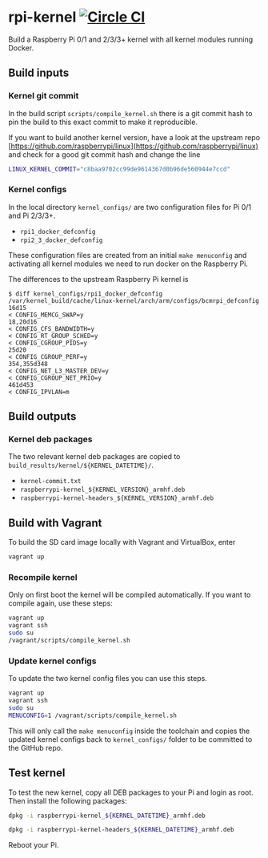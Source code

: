 # rpi-kernel [![Circle CI](https://circleci.com/gh/drewcarlson/rpi-kernel.svg?style=svg)](https://circleci.com/gh/drewcarlson/rpi-kernel)

Build a Raspberry Pi 0/1 and 2/3/3+ kernel with all kernel modules running Docker.

## Build inputs

### Kernel git commit

In the build script `scripts/compile_kernel.sh` there is a git commit hash to pin the build to this exact commit to make it reproducible.

If you want to build another kernel version, have a look at the upstream repo [https://github.com/raspberrypi/linux](https://github.com/raspberrypi/linux) and check for a good git commit hash and change the line

```bash
LINUX_KERNEL_COMMIT="c8baa9702cc99de9614367d0b96de560944e7ccd"
```

### Kernel configs

In the local directory `kernel_configs/` are two configuration files for Pi 0/1 and Pi 2/3/3+.

* `rpi1_docker_defconfig`
* `rpi2_3_docker_defconfig`

These configuration files are created from an initial `make menuconfig` and activating all kernel modules we need to run docker on the Raspberry Pi.

The differences to the upstream Raspberry Pi kernel is

```
$ diff kernel_configs/rpi1_docker_defconfig /var/kernel_build/cache/linux-kernel/arch/arm/configs/bcmrpi_defconfig
16d15
< CONFIG_MEMCG_SWAP=y
18,20d16
< CONFIG_CFS_BANDWIDTH=y
< CONFIG_RT_GROUP_SCHED=y
< CONFIG_CGROUP_PIDS=y
25d20
< CONFIG_CGROUP_PERF=y
354,355d348
< CONFIG_NET_L3_MASTER_DEV=y
< CONFIG_CGROUP_NET_PRIO=y
461d453
< CONFIG_IPVLAN=m
```

## Build outputs

### Kernel deb packages

The two relevant kernel deb packages are copied to `build_results/kernel/${KERNEL_DATETIME}/`.

* `kernel-commit.txt`
* `raspberrypi-kernel_${KERNEL_VERSION}_armhf.deb`
* `raspberrypi-kernel-headers_${KERNEL_VERSION}_armhf.deb`

## Build with Vagrant

To build the SD card image locally with Vagrant and VirtualBox, enter

```bash
vagrant up
```

### Recompile kernel

Only on first boot the kernel will be compiled automatically.
If you want to compile again, use these steps:

```bash
vagrant up
vagrant ssh
sudo su
/vagrant/scripts/compile_kernel.sh
```

### Update kernel configs

To update the two kernel config files you can use this steps.

```bash
vagrant up
vagrant ssh
sudo su
MENUCONFIG=1 /vagrant/scripts/compile_kernel.sh
```

This will only call the `make menuconfig` inside the toolchain and copies the updated kernel configs back to `kernel_configs/` folder to be committed to the GitHub repo.

## Test kernel

To test the new kernel, copy all DEB packages to your Pi and login as root.
Then install the following packages:

```bash
dpkg -i raspberrypi-kernel_${KERNEL_DATETIME}_armhf.deb

dpkg -i raspberrypi-kernel-headers_${KERNEL_DATETIME}_armhf.deb
```

Reboot your Pi.

